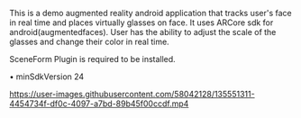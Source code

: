 This is a demo augmented reality android application that tracks user's face in real time and places virtually glasses on face. It uses ARCore sdk for android(augmentedfaces). User has the ability to adjust the scale of the glasses and change their color in real time.

SceneForm Plugin is required to be installed.

• minSdkVersion 24

https://user-images.githubusercontent.com/58042128/135551311-4454734f-df0c-4097-a7bd-89b45f00ccdf.mp4

